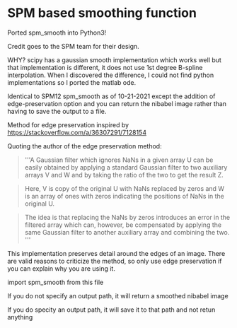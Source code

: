 # SPM based smoothing function

 Ported spm_smooth into Python3!
 
 Credit goes to the SPM team for their design.

 WHY? scipy has a gaussian smooth implementation which works well but that implementation is different, it does not use 1st degree B-spline interpolation. When I discovered the difference, I could not find python implementations so I ported the matlab ode. 

 Identical to SPM12 spm_smooth as of 10-21-2021 except the addition of edge-preservation option and you can return the nibabel image rather than having to save the output to a file.

 Method for edge preservation inspired by https://stackoverflow.com/a/36307291/7128154
 
 Quoting the author of the edge preservation method: 
 
> '''A Gaussian filter which ignores NaNs in a given array U can be easily obtained by applying a standard Gaussian filter to two auxiliary arrays V and W and by taking the ratio of the two to get the result Z.

> Here, V is copy of the original U with NaNs replaced by zeros and W is an array of ones with zeros indicating the positions of NaNs in the original U.
 
> The idea is that replacing the NaNs by zeros introduces an error in the filtered array which can, however, be compensated by applying the same Gaussian filter to another auxiliary array and combining the two. '''


 This implementation preserves detail around the edges of an image. There are valid reasons to criticize the method, so only use edge preservation if you can explain why you are using it. 

 
 import spm_smooth from this file
 
 If you do not specify an output path, it will return a smoothed nibabel image

 If you do specity an output path, it will save it to that path and not retun anything

